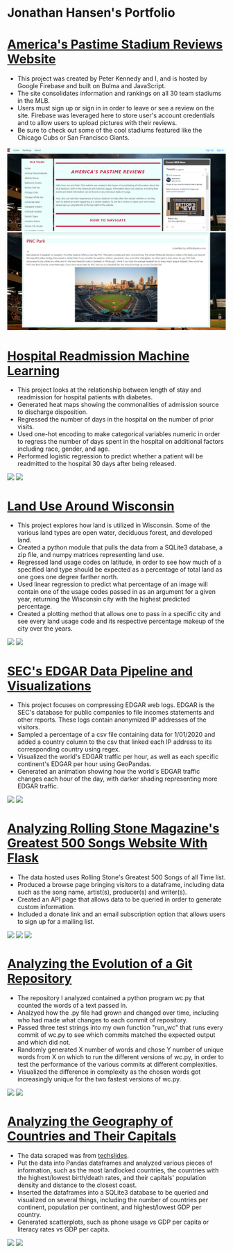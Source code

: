 # Jonathan Hansen's Portfolio

# [America's Pastime Stadium Reviews Website](https://americaspastime-99f97.web.app) 
- This project was created by Peter Kennedy and I, and is hosted by Google Firebase and built on Bulma and JavaScript. 
- The site consolidates information and rankings on all 30 team stadiums in the MLB.
- Users must sign up or sign in in order to leave or see a review on the site. Firebase was leveraged here to store user's account credentials and to allow users to upload pictures with their reviews. 
- Be sure to check out some of the cool stadiums featured like the Chicago Cubs or San Francisco Giants.  

![](/images/home.PNG)
![](/images/pit.PNG)

# [Hospital Readmission Machine Learning](https://github.com/Jonnyboyy808/Hospital_readmission)
- This project looks at the relationship between length of stay and readmission for hospital patients with diabetes. 
- Generated heat maps showing the commonalities of admission source to discharge disposition. 
- Regressed the number of days in the hospital on the number of prior visits. 
- Used one-hot encoding to make categorical variables numeric in order to regress the number of days spent in the hospital on additional factors including race, gender, and age.
- Performed logistic regression to predict whether a patient will be readmitted to the hospital 30 days after being released.

![](/images/Regression.png)
![](/images/Confusion.png)

# [Land Use Around Wisconsin](https://github.com/Jonnyboyy808/Wisconsin_land_use) 
- This project explores how land is utilized in Wisconsin. Some of the various land types are open water, deciduous forest, and developed land.  
- Created a python module that pulls the data from a SQLite3 database, a zip file, and numpy matrices representing land use.  
- Regressed land usage codes on latitude, in order to see how much of a specified land type should be expected as a percentage of total land as one goes one degree farther north.
- Used linear regression to predict what percentage of an image will contain one of the usage codes passed in as an argument for a given year, returning the Wisconsin city with the highest predicted percentage. 
- Created a plotting method that allows one to pass in a specific city and see every land usage code and its respective percentage makeup of the city over the years. 

![](/images/Madison.png)
![](/images/city_plot.png)

# [SEC's EDGAR Data Pipeline and Visualizations](https://github.com/Jonnyboyy808/Edgar_Data)
- This project focuses on compressing EDGAR web logs. EDGAR is the SEC's database for public companies to file incomes statements and other reports. These logs contain anonymized IP addresses of the visitors.
- Sampled a percentage of a csv file containing data for 1/01/2020 and added a country column to the csv that linked each IP address to its corresponding country using regex.
- Visualized the world's EDGAR traffic per hour, as well as each specific continent's EDGAR per hour using GeoPandas.
- Generated an animation showing how the world's EDGAR traffic changes each hour of the day, with darker shading representing more EDGAR traffic. 

![](/images/8pm.png)
![](/images/Europe.png)

# [Analyzing Rolling Stone Magazine's Greatest 500 Songs Website With Flask](https://github.com/Jonnyboyy808/Flask_data_website)
- The data hosted uses Rolling Stone's Greatest 500 Songs of all Time list. 
- Produced a browse page bringing visitors to a dataframe, including data such as the song name, artist(s), producer(s) and writer(s). 
- Created an API page that allows data to be queried in order to generate custom information.
- Included a donate link and an email subscription option that allows users to sign up for a mailing list. 

![](/images/Datasite_Homepage.png)
![](/images/Browse_DF.png)
![](/images/API.png)

# [Analyzing the Evolution of a Git Repository](https://github.com/Jonnyboyy808/.py_Program_Complexity)
- The repository I analyzed contained a python program wc.py that counted the words of a text passed in. 
- Analzyed how the .py file had grown and changed over time, including who had made what changes to each commit of repository. 
- Passed three test strings into my own function "run_wc" that runs every commit of wc.py to see which commits matched the expected output and which did not. 
- Randomly generated X number of words and chose Y number of unique words from X on which to run the different versions of wc.py, in order to test the performance of the various commits at different complexities.
- Visualized the difference in complexity as the chosen words got increasingly unique for the two fastest versions of wc.py.

![](/images/Complexity_DF.png)
![](/images/Complexity.png)


# [Analyzing the Geography of Countries and Their Capitals](https://github.com/Jonnyboyy808/Country_and_Capital_Geography-)
- The data scraped was from [techslides](http://techslides.com/list-of-countries-and-capitals).
- Put the data into Pandas dataframes and analyzed various pieces of information, such as the most landlocked countries, the countries with the highest/lowest birth/death rates, and their capitals' population density and distance to the closest coast. 
- Inserted the dataframes into a SQLite3 database to be queried and visualized on several things, including the number of countries per continent, population per continent, and highest/lowest GDP per country.
- Generated scatterplots, such as phone usage vs GDP per capita or literacy rates vs GDP per capita.

![](/images/Death:Birth%20rate%20DF.png)
![](/images/Death-birth-rates.png)

